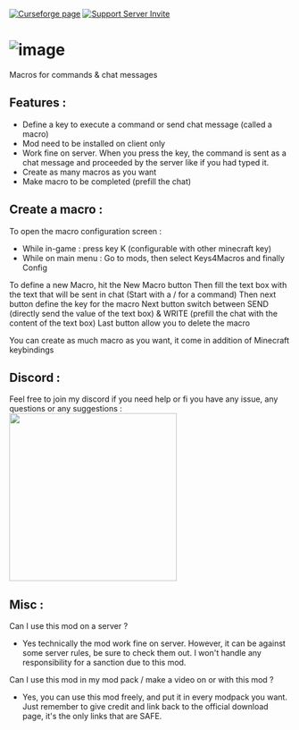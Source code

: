 [![Curseforge page](http://cf.way2muchnoise.eu/title/348754_Download_now!.svg?badge_style=flat)](https://www.curseforge.com/minecraft/mc-mods/keys4macros)
[![Support Server Invite](https://img.shields.io/discord/586261375970574406.svg?color=7289da&label=Discord%20Support%20Server&logo=discord&style=flat-square)](https://discord.gg/rzzd76c)
# ![image](https://user-images.githubusercontent.com/35769613/113513508-66e09b80-956a-11eb-90a9-280172115cbf.png)
Macros for commands & chat messages

## Features :
- Define a key to execute a command or send chat message (called a macro)
- Mod need to be installed on client only
- Work fine on server. When you press the key, the command is sent as a chat message and proceeded by the server like if you had typed it.
- Create as many macros as you want
- Make macro to be completed (prefill the chat)

## Create a macro :
To open the macro configuration screen :
 - While in-game : press key K (configurable with other minecraft key)
 - While on main menu : Go to mods, then select Keys4Macros and finally Config
 
To define a new Macro, hit the New Macro button
Then fill the text box with the text that will be sent in chat (Start with a / for a command)
Then next button define the key for the macro
Next button switch between SEND (directly send the value of the text box) & WRITE (prefill the chat with the content of the text box)
Last button allow you to delete the macro

You can create as much macro as you want, it come in addition of Minecraft keybindings

## Discord :
Feel free to join my discord if you need help or fi you have any issue, any questions or any suggestions :
<a href="https://discord.gg/rzzd76c"><img src="https://media.discordapp.net/attachments/500369676090736652/882314410947932160/Discord-LogoWordmark-Color.png" width=300></a>

## Misc :
Can I use this mod on a server ? 
- Yes technically the mod work fine on server. However, it can be against some server rules, be sure to check them out. I won't handle any responsibility for a sanction due to this mod.  

Can I use this mod in my mod pack / make a video on or with this mod ?
- Yes, you can use this mod freely, and put it in every modpack you want. Just remember to give credit and link back to the official download page, it's the only links that are SAFE.